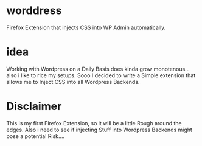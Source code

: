 # worddress
Firefox Extension that injects CSS into WP Admin automatically.

# idea
Working with Wordpress on a Daily Basis does kinda grow monotenous... also i like to rice my setups.
Sooo I decided to write a Simple extension that allows me to Inject CSS into all Wordpress Backends.

# Disclaimer
This is my first Firefox Extension, so it will be a little Rough around the edges.
Also i need to see if injecting Stuff into Wordpress Backends might pose a potential Risk....
